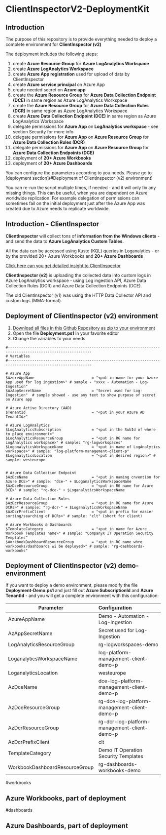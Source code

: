 # ClientInspectorV2-DeploymentKit

## Introduction
The purpose of this repository is to provide everything needed to deploy a complete environment for **ClientInspector (v2)**

The deployment includes the following steps:
1. create **Azure Resource Group** for **Azure LogAnalytics Workspace**
2. create **Azure LogAnalytics Workspace**
3. create **Azure App registration** used for upload of data by ClientInspector
4. create **Azure service principal** on Azure App
5. create needed secret on **Azure app** 
6. create the **Azure Resource Group** for **Azure Data Collection Endpoint (DCE)** in same region as Azure LogAnalytics Workspace
7. create the **Azure Resource Group** for **Azure Data Collection Rules (DCR)** in same region as Azure LogAnalytics Workspace
8. create **Azure Data Collection Endpoint (DCE)** in same region as Azure LogAnalytics Workspace
9. delegate permissions for **Azure App** on **LogAnalytics workspace** - see section Security for more info
10. delegate permissions for **Azure App** on **Azure Resource Group** for **Azure Data Collection Rules (DCR)**
11. delegate permissions for **Azure App** on **Azure Resource Group** for **Azure Data Collection Endpoints (DCE)**
12. deployment of **20+ Azure Workbooks**
13. deployment of **20+ Azure Dashboards**

You can configure the parameters according to you needs. Please go to [deployment section](#Deployment of ClientInspector (v2) environment)

You can re-run the script multiple times, if needed - and it will only fix any missing things.
This can be useful, when you are dependent on Azure worldwide replication. For example delegation of permissions can sometimes fail on the initial deployment just after the Azure App was created due to Azure needs to replicate worldwide.

## Introduction - ClientInspector
**ClientInspector** will collect tons of **information from the Windows clients** - and send the data to **Azure LogAnalytics Custom Tables**.

All the data can be accessed using Kusto (KQL) queries in Loganalytics - or by the provided 20+ Azure Workbooks and **20+ Azure Dashboards**
   
[Click here can you get detailed insight to ClientInspector](https://github.com/KnudsenMorten/ClientInspectorV2) 

**ClientInspector (v2)** is uploading the collected data into custom logs in Azure LogAnalytics workspace - using Log ingestion API, Azure Data Collection Rules (DCR) and Azure Data Collection Endpoints (DCE). 

The old ClientInspector (v1) was using the HTTP Data Collector API and custom logs (MMA-format).


## Deployment of ClientInspector (v2) environment
1. [Download all files in this Github Repository as zip to your environment](https://github.com/KnudsenMorten/ClientInspectorV2-DeploymentKit/archive/refs/heads/main.zip)
2. Open the file **Deployment.ps1** in your favorite editor
3. Change the variables to your needs
```
#------------------------------------------------------------------------------------------------------------
# Variables
#------------------------------------------------------------------------------------------------------------

# Azure App
$AzureAppName                          = "<put in name for your Azure App used for log ingestion>" # sample - "xxxx - Automation - Log-Ingestion"
$AzAppSecretName                       = "Secret used for Log-Ingestion"  # sample showed - use any text to show purpose of secret on Azure app

# Azure Active Directory (AAD)
$TenantId                              = "<put in your Azure AD TenantId>"

# Azure LogAnalytics
$LogAnalyticsSubscription              = "<put in the SubId of where to place environment>"
$LogAnalyticsResourceGroup             = "<put in RG name for LogAnalytics workspace>" # sample: "rg-logworkspaces"
$LoganalyticsWorkspaceName             = "<put in name of LogAnalytics workspace>" # sample: "log-platform-management-client-p"
$LoganalyticsLocation                  = "<put in desired region>" # sample: westeurope


# Azure Data Collection Endpoint
$AzDceName                             = "<put in naming cnvention for Azure DCE>" # sample: "dce-" + $LoganalyticsWorkspaceName
$AzDceResourceGroup                    = "<put in RG name for Azure DCE>" # sample: "rg-dce-" + $LoganalyticsWorkspaceName

# Azure Data Collection Rules
$AzDcrResourceGroup                    = "<put in RG name for Azure DCRs>" # sample: "rg-dcr-" + $LoganalyticsWorkspaceName
$AzDcrPrefixClient                     = "<put in prefix for easier sorting/searching of DCRs>" # sample: "clt" (short for client)

# Azure Workbooks & Dashboards
$TemplateCategory                      = "<put in name for Azure Workbook Templates name>" # sample: "CompanyX IT Operation Security Templates"
$WorkbookDashboardResourceGroup        = "<put in RG name whre workbooks/dashboards wi be deployed>" # sample: "rg-dashboards-workbooks"
```

## Deployment of ClientInspector (v2) demo-environment
If you want to deploy a demo environment, please modify the file **Deployment-Demo.ps1** and just fill out **Azure SubscriptionId** and **Azure TenantId** - and you will get a complete environment with this configuration:

| Parameter                       | Configuration
| -------------                   | :-----|
| AzureAppName                    | Demo - Automation - Log-Ingestion |
| AzAppSecretName                 | Secret used for Log-Ingestion |
| LogAnalyticsResourceGroup       | rg-logworkspaces-demo |
| LoganalyticsWorkspaceName       | log-platform-management-client-demo-p |
| LoganalyticsLocation            | westeurope |
| AzDceName                       | dce-log-platform-management-client-demo-p |
| AzDceResourceGroup              | rg-dce-log-platform-management-client-demo-p |
| AzDcrResourceGroup              | rg-dcr-log-platform-management-client-demo-p |
| AzDcrPrefixClient               | clt |
| TemplateCategory                | Demo IT Operation Security Templates |
| WorkbookDashboardResourceGroup  | rg-dashboards-workbooks-demo |

#workbooks
## Azure Workbooks, part of deployment

#dashboards
## Azure Dashboards, part of deployment
